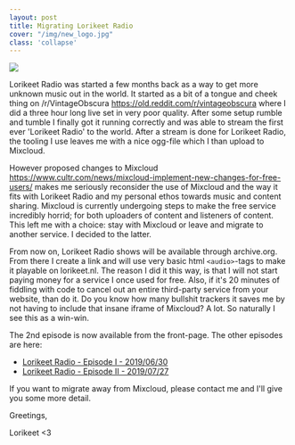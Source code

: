 ```yaml
---
layout: post
title: Migrating Lorikeet Radio
cover: "/img/new_logo.jpg"
class: 'collapse'
---
```


<img class='cover' src="{{ page.cover }}"/>

Lorikeet Radio was started a few months back as a way to get more unknown music out in the world. It started as a bit of a tongue and cheek thing on /r/VintageObscura <sr>https://old.reddit.com/r/vintageobscura</sr> where I did a three hour long live set in very poor quality. After some setup rumble and tumble I finally got it running correctly and was able to stream the first ever 'Lorikeet Radio' to the world. After a stream is done for Lorikeet Radio, the tooling I use leaves me with a nice ogg-file which I than upload to Mixcloud.

However proposed changes to Mixcloud <sr>https://www.cultr.com/news/mixcloud-implement-new-changes-for-free-users/</sr> makes me seriously reconsider the use of Mixcloud and the way it fits with Lorikeet Radio and my personal ethos towards music and content sharing. Mixcloud is currently undergoing steps to make the free service incredibly horrid; for both uploaders of content and listeners of content. This left me with a choice: stay with Mixcloud or leave and migrate to another service. I decided to the latter.

From now on, Lorikeet Radio shows will be available through archive.org. From there I create a link and will use very basic html `<audio>`-tags to make it playable on lorikeet.nl. The reason I did it this way, is that I will not start paying money for a service I once used for free. Also, if it's 20 minutes of fiddling with code to cancel out an entire third-party service from your website, than do it. Do you know how many bullshit trackers it saves me by not having to include that insane iframe of Mixcloud? A lot. So naturally I see this as a win-win.

The 2nd episode is now available from the front-page. The other episodes are here:

- [Lorikeet Radio - Episode I - 2019/06/30](/2019/06/30/lorikeet-radio-episode-i.html)
- [Lorikeet Radio - Episode II - 2019/07/27](/2019/07/27/lorikeet-radio-episode-ii.html)

If you want to migrate away from Mixcloud, please contact me and I'll give you some more detail.

Greetings,


Lorikeet <3
